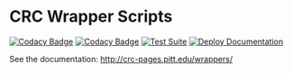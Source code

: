 # CRC Wrapper Scripts

[![Codacy Badge](https://app.codacy.com/project/badge/Grade/230da08d818542d4a4bb556880943dd5)](https://www.codacy.com/gh/pitt-crc/wrappers/dashboard?utm_source=github.com&amp;utm_medium=referral&amp;utm_content=pitt-crc/wrappers&amp;utm_campaign=Badge_Grade)
[![Codacy Badge](https://app.codacy.com/project/badge/Coverage/230da08d818542d4a4bb556880943dd5)](https://www.codacy.com/gh/pitt-crc/wrappers/dashboard?utm_source=github.com&utm_medium=referral&utm_content=pitt-crc/wrappers&utm_campaign=Badge_Coverage)
[![Test Suite](https://github.com/pitt-crc/wrappers/actions/workflows/Unittests.yml/badge.svg)](https://github.com/pitt-crc/wrappers/actions/workflows/Unittests.yml)
[![Deploy Documentation](https://github.com/pitt-crc/wrappers/actions/workflows/DeployDocs.yml/badge.svg)](https://github.com/pitt-crc/wrappers/actions/workflows/DeployDocs.yml)

See the documentation: http://crc-pages.pitt.edu/wrappers/
